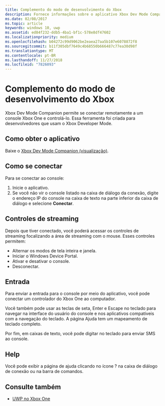 ```yaml
---
title: Complemento do modo de desenvolvimento do Xbox
description: Fornece informações sobre o aplicativo Xbox Dev Mode Companion.
ms.date: 02/08/2017
ms.topic: article
keywords: windows 10, uwp
ms.assetid: ed84f232-ddb5-4ba1-bf1c-578e8df47602
ms.localizationpriority: medium
ms.openlocfilehash: b04272c99d9062be2eaea27aa5b107e6078872f8
ms.sourcegitcommit: b11f305dbf7649c4b68550b666487c77ea30d98f
ms.translationtype: MT
ms.contentlocale: pt-BR
ms.lasthandoff: 11/27/2018
ms.locfileid: "7826093"
---
```

# <a name="xbox-dev-mode-companion"></a>Complemento do modo de desenvolvimento do Xbox

Xbox Dev Mode Companion permite se conectar remotamente a um console Xbox One e controlá-lo. Essa ferramenta foi criada para desenvolvedores que usam o Xbox Developer Mode.

## <a name="how-to-get-the-app"></a>Como obter o aplicativo  
Baixe o [Xbox Dev Mode Companion (visualização)](https://www.microsoft.com/store/p/xbox-dev-mode-companion/9nblggh519cp).

## <a name="how-to-connect"></a>Como se conectar   
Para se conectar ao console:

1. Inicie o aplicativo.   
2. Se você não vir o console listado na caixa de diálogo da conexão, digite o endereço IP do console na caixa de texto na parte inferior da caixa de diálogo e selecione **Conectar**.

## <a name="streaming-controls"></a>Controles de streaming
Depois que tiver conectado, você poderá acessar os controles de streaming focalizando a área de streaming com o mouse. Esses controles permitem:
* Alternar os modos de tela inteira e janela.
* Iniciar o Windows Device Portal.
* Ativar e desativar o console.
* Desconectar.

## <a name="input"></a>Entrada
Para enviar a entrada para o console por meio do aplicativo, você pode conectar um controlador do Xbox One ao computador.   
    
Você também pode usar as teclas de seta, Enter e Escape no teclado para navegar na interface do usuário do console e nos aplicativos compatíveis com a navegação do teclado. A página Ajuda tem um mapeamento de teclado completo.   
   
Por fim, em caixas de texto, você pode digitar no teclado para enviar SMS ao console.   

## <a name="help"></a>Help
Você pode exibir a página de ajuda clicando no ícone ? na caixa de diálogo de conexão ou na barra de comandos.

## <a name="see-also"></a>Consulte também
- [UWP no Xbox One](index.md)
